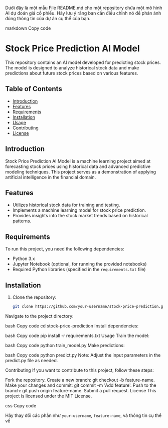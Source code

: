 Dưới đây là một mẫu File README.md cho một repository chứa một mô hình AI dự đoán giá cổ phiếu. Hãy lưu ý rằng bạn cần điều chỉnh nó để phản ánh đúng thông tin của dự án cụ thể của bạn.

markdown
Copy code
# Stock Price Prediction AI Model

This repository contains an AI model developed for predicting stock prices. The model is designed to analyze historical stock data and make predictions about future stock prices based on various features.

## Table of Contents

- [Introduction](#introduction)
- [Features](#features)
- [Requirements](#requirements)
- [Installation](#installation)
- [Usage](#usage)
- [Contributing](#contributing)
- [License](#license)

## Introduction

Stock Price Prediction AI Model is a machine learning project aimed at forecasting stock prices using historical data and advanced predictive modeling techniques. This project serves as a demonstration of applying artificial intelligence in the financial domain.

## Features

- Utilizes historical stock data for training and testing.
- Implements a machine learning model for stock price prediction.
- Provides insights into the stock market trends based on historical patterns.

## Requirements

To run this project, you need the following dependencies:

- Python 3.x
- Jupyter Notebook (optional, for running the provided notebooks)
- Required Python libraries (specified in the `requirements.txt` file)

## Installation

1. Clone the repository:

   ```bash
   git clone https://github.com/your-username/stock-price-prediction.git
Navigate to the project directory:

bash
Copy code
cd stock-price-prediction
Install dependencies:

bash
Copy code
pip install -r requirements.txt
Usage
Train the model:

bash
Copy code
python train_model.py
Make predictions:

bash
Copy code
python predict.py
Note: Adjust the input parameters in the predict.py file as needed.

Contributing
If you want to contribute to this project, follow these steps:

Fork the repository.
Create a new branch: git checkout -b feature-name.
Make your changes and commit: git commit -m 'Add feature'.
Push to the branch: git push origin feature-name.
Submit a pull request.
License
This project is licensed under the MIT License.

css
Copy code

Hãy thay đổi các phần như `your-username`, `feature-name`, và thông tin cụ thể về